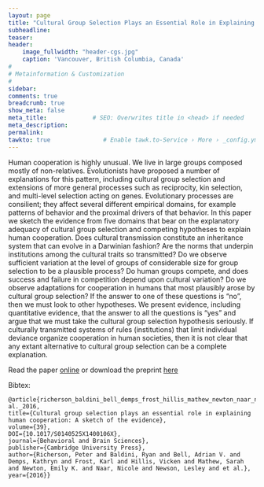 ```yaml
---
layout: page
title: "Cultural Group Selection Plays an Essential Role in Explaining Human Cooperation: A Sketch of the Evidence"
subheadline: 
teaser: 
header:
    image_fullwidth: "header-cgs.jpg"
    caption: 'Vancouver, British Columbia, Canada'
#
# Metainformation & Customization
#
sidebar: 
comments: true
breadcrumb: true
show_meta: false
meta_title:             # SEO: Overwrites title in <head> if needed
meta_description:
permalink:
tawkto: true               # Enable tawk.to-Service › More › _config.yml
---
```

 
Human cooperation is highly unusual. We live in large groups composed mostly of non-relatives. Evolutionists have proposed a number of explanations for this pattern, including cultural group selection and extensions of more general processes such as reciprocity, kin selection, and multi-level selection acting on genes. Evolutionary processes are consilient; they affect several different empirical domains, for example patterns of behavior and the proximal drivers of that behavior. In this paper we sketch the evidence from five domains that bear on the explanatory adequacy of cultural group selection and competing hypotheses to explain human cooperation. Does cultural transmission constitute an inheritance system that can evolve in a Darwinian fashion? Are the norms that underpin institutions among the cultural traits so transmitted? Do we observe sufficient variation at the level of groups of considerable size for group selection to be a plausible process? Do human groups compete, and does success and failure in competition depend upon cultural variation? Do we observe adaptations for cooperation in humans that most plausibly arose by cultural group selection? If the answer to one of these questions is “no”, then we must look to other hypotheses. We present evidence, including quantitative evidence, that the answer to all the questions is “yes” and argue that we must take the cultural group selection hypothesis seriously. If culturally transmitted systems of rules (institutions) that limit individual deviance organize cooperation in human societies, then it is not clear that any extant alternative to cultural group selection can be a complete explanation.

Read the paper [online][1] or download the preprint [here][2]

Bibtex:
```
@article{richerson_baldini_bell_demps_frost_hillis_mathew_newton_naar_newson_et al._2016, 
title={Cultural group selection plays an essential role in explaining human cooperation: A sketch of the evidence}, 
volume={39}, 
DOI={10.1017/S0140525X1400106X}, 
journal={Behavioral and Brain Sciences}, 
publisher={Cambridge University Press}, 
author={Richerson, Peter and Baldini, Ryan and Bell, Adrian V. and Demps, Kathryn and Frost, Karl and Hillis, Vicken and Mathew, Sarah and Newton, Emily K. and Naar, Nicole and Newson, Lesley and et al.}, 
year={2016}}
```

 [1]: http://journals.cambridge.org/abstract_S0140525X1400106X
 [2]: https://github.com/Ctross/ctross.github.io/blob/master/pdfs/CGS-Preprint.pdf
 
